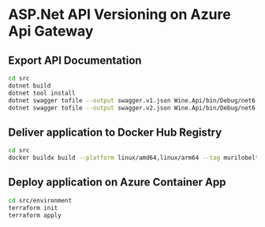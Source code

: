 # ASP.Net API Versioning on Azure Api Gateway

## Export API Documentation

```sh
cd src
dotnet build
dotnet tool install
dotnet swagger tofile --output swagger.v1.json Wine.Api/bin/Debug/net6.0/Wine.Api.dll v1 # For V1
dotnet swagger tofile --output swagger.v2.json Wine.Api/bin/Debug/net6.0/Wine.Api.dll v2 # For v2
```

## Deliver application to Docker Hub Registry

```sh
cd src
docker buildx build --platform linux/amd64,linux/arm64 --tag murilobeltrame/wineapi Wine.Api --push --no-cache
```

## Deploy application on Azure Container App

```sh
cd src/environment
terraform init
terraform apply
```
